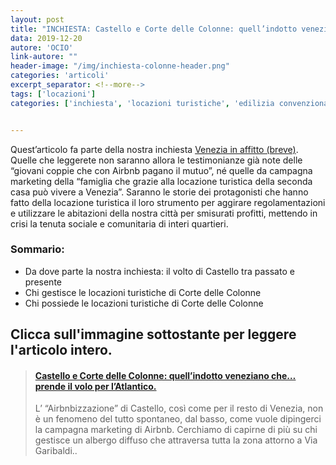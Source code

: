 ```yaml
---
layout: post
title: "INCHIESTA: Castello e Corte delle Colonne: quell’indotto veneziano che…prende il volo per l’Atlantico."
data: 2019-12-20
autore: 'OCIO'
link-autore: ""
header-image: "/img/inchiesta-colonne-header.png"
categories: 'articoli'
excerpt_separator: <!--more-->
tags: ['locazioni']
categories: ['inchiesta', 'locazioni turistiche', 'edilizia convenzionata','ERP']


---
```

Quest’articolo fa parte della nostra inchiesta [Venezia in affitto (breve)](/pagine/inchieste-locazioni/). Quelle che leggerete non saranno allora le testimonianze già note delle “giovani coppie che con Airbnb pagano il mutuo”, né quelle da campagna marketing della “famiglia che grazie alla locazione turistica della seconda casa può vivere a Venezia”. Saranno le storie dei protagonisti che hanno fatto della locazione turistica il loro strumento per aggirare regolamentazioni e utilizzare le abitazioni della nostra città per smisurati profitti, mettendo in crisi la tenuta sociale e comunitaria di interi quartieri.
 <!--more-->
### Sommario:
- Da dove parte la nostra inchiesta: il volto di Castello tra passato e presente
- Chi gestisce le locazioni turistiche di Corte delle Colonne
- Chi possiede le locazioni turistiche di Corte delle Colonne

## Clicca sull'immagine sottostante per leggere l'articolo intero.

<blockquote class="embedly-card"><h4><a href="https://medium.com/ocio-venezia/castello-e-corte-delle-colonne-quellindotto-veneziano-che-prende-il-volo-per-l-atlantico-847b50c7e3f0">Castello e Corte delle Colonne: quell’indotto veneziano che…prende il volo per l’Atlantico.</a></h4><p>L’ “Airbnbizzazione” di Castello, così come per il resto di Venezia, non è un fenomeno del tutto spontaneo, dal basso, come vuole dipingerci la campagna marketing di Airbnb. Cerchiamo di capirne di più su chi gestisce un albergo diffuso che attraversa tutta la zona attorno a Via Garibaldi..</p></blockquote>
<script async src="//cdn.embedly.com/widgets/platform.js" charset="UTF-8"></script>


